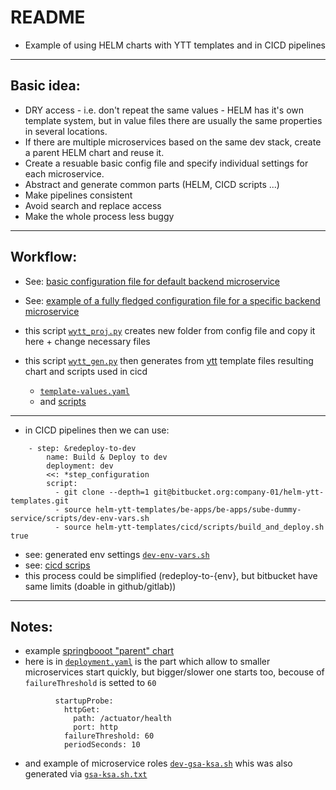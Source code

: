 # README

- Example of using HELM charts with YTT templates and in CICD pipelines

---
## Basic idea:
- DRY access - i.e. don't repeat the same values - HELM has it's own template system, but in value files there are usually the same properties in several locations.
- If there are multiple microservices based on the same dev stack, create a parent HELM chart and reuse it.
- Create a resuable basic config file and specify individual settings for each microservice.
- Abstract and generate common parts (HELM, CICD scripts ...)
- Make pipelines consistent
- Avoid search and replace access
- Make the whole process less buggy

---
## Workflow:
- See: [basic configuration file for default backend microservice](./be-apps/_be_template/_ytt/config/cfg.yaml)
- See: [example of a fully fledged configuration file for a specific backend microservice](./be-apps/_be_template/_new_projects/cfg-sube-dummy-service.yaml)

- this script [`wytt_proj.py`](./be-apps/_be_template/scripts/wytt_proj.py) creates new folder from config file and copy it here + change necessary files
- this script [`wytt_gen.py`](./be-apps/_be_template/scripts/wytt_gen.py) then generates from [ytt](https://carvel.dev/ytt/) template files resulting chart and scripts used in cicd
    - [`template-values.yaml`](./be-apps/_be_template/_ytt/value-templates/template-values.yaml)
    - and [scripts](./be-apps/_be_template/_ytt/script_templates/)
---
- in CICD pipelines then we can use:
```
    - step: &redeploy-to-dev
        name: Build & Deploy to dev
        deployment: dev
        <<: *step_configuration
        script:
          - git clone --depth=1 git@bitbucket.org:company-01/helm-ytt-templates.git
          - source helm-ytt-templates/be-apps/be-apps/sube-dummy-service/scripts/dev-env-vars.sh
          - source helm-ytt-templates/cicd/scripts/build_and_deploy.sh true
```
- see: generated env settings [`dev-env-vars.sh`](./be-apps/sube-dummy-service/scripts/dev-env-vars.sh)
- see: [cicd scrips](./cicd/scripts/)
- this process could be simplified (redeploy-to-{env}, but bitbucket have same limits (doable in github/gitlab))

---
## Notes:
- example [springbooot "parent" chart](./be-springboot/)
- here is in [`deployment.yaml`](./be-springboot/templates/deployment.yaml) is the part which allow to smaller microservices start quickly, but bigger/slower one starts too, becouse of `failureThreshold` is setted to `60` 

```
          startupProbe:
            httpGet:
              path: /actuator/health
              port: http
            failureThreshold: 60
            periodSeconds: 10

```

- and example of microservice roles [`dev-gsa-ksa.sh`](./be-apps/sube-dummy-service/scripts/dev-gsa-ksa.sh) whis was also generated via [`gsa-ksa.sh.txt`](./be-apps/_be_template/_ytt/script_templates/gsa-ksa.sh.txt)